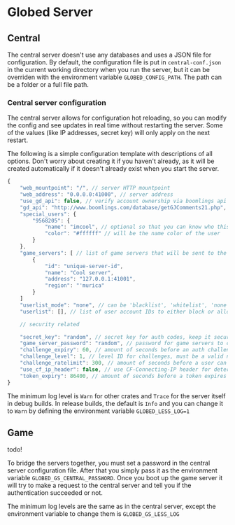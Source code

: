 # Globed Server

## Central

The central server doesn't use any databases and uses a JSON file for configuration. By default, the configuration file is put in `central-conf.json` in the current working directory when you run the server, but it can be overriden with the environment variable `GLOBED_CONFIG_PATH`. The path can be a folder or a full file path.

### Central server configuration

The central server allows for configuration hot reloading, so you can modify the config and see updates in real time without restarting the server. Some of the values (like IP addresses, secret key) will only apply on the next restart.

The following is a simple configuration template with descriptions of all options. Don't worry about creating it if you haven't already, as it will be created automatically if it doesn't already exist when you start the server.

```js
{
    "web_mountpoint": "/", // server HTTP mountpoint
    "web_address": "0.0.0.0:41000", // server address
    "use_gd_api": false, // verify account ownership via boomlings api
    "gd_api": "http://www.boomlings.com/database/getGJComments21.php", // can be a proxy for the comments endpoint
    "special_users": {
        "9568205": {
            "name": "imcool", // optional so that you can know who this is
            "color": "#ffffff" // will be the name color of the user
        }
    },
    "game_servers": [ // list of game servers that will be sent to the client
        {
            "id": "unique-server-id",
            "name": "Cool server",
            "address": "127.0.0.1:41001",
            "region": "'murica"
        }
    ]
    "userlist_mode": "none", // can be 'blacklist', 'whitelist', 'none'
    "userlist": [], // list of user account IDs to either block or allow, depending on 'userlist_mode'

    // security related

    "secret_key": "random", // secret key for auth codes, keep it secure and don't use the default value.
    "game_server_password": "random", // password for game servers to connect, see below
    "challenge_expiry": 60, // amount of seconds before an auth challenge expires
    "challenge_level": 1, // level ID for challenges, must be a valid non-unlisted level
    "challenge_ratelimit": 300, // amount of seconds before a user can try to complete a challenge again
    "use_cf_ip_header": false, // use CF-Connecting-IP header for determining user's IP address
    "token_expiry": 86400, // amount of seconds before a token expires
}
```

The minimum log level is `Warn` for other crates and `Trace` for the server itself in debug builds. In release builds, the default is `Info` and you can change it to `Warn` by defining the environment variable `GLOBED_LESS_LOG=1`

## Game

todo!

To bridge the servers together, you must set a password in the central server configuration file. After that you simply pass it as the environment variable `GLOBED_GS_CENTRAL_PASSWORD`. Once you boot up the game server it will try to make a request to the central server and tell you if the authentication succeeded or not.

The minimum log levels are the same as in the central server, except the environment variable to change them is `GLOBED_GS_LESS_LOG`
